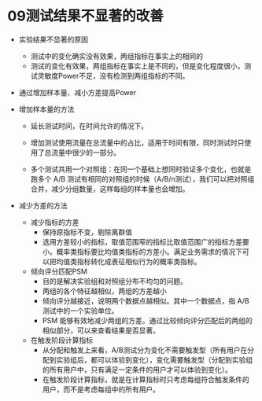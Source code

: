 # 09测试结果不显著的改善

* 实验结果不显著的原因

  * 测试中的变化确实没有效果，两组指标在事实上的相同的
  * 测试的变化有效果，两组指标在事实上是不同的，但是变化程度很小，测试灵敏度Power不足，没有检测到两组指标的不同。

* 通过增加样本量、减小方差提高Power

* 增加样本量的方法

  * 延长测试时间，在时间允许的情况下。

  * 增加测试使用流量在总流量中的占比，适用于时间有限，同时测试时只使用了总流量中很少的一部分。

  * 多个测试共用一个对照组：在同一个基础上想同时验证多个变化，也就是跑多个 A/B 测试有相同的对照组的时候（A/B/n测试），我们可以把对照组合并，减少分组数量，这样每组的样本量也会增加。

* 减少方差的方法
  * 减少指标的方差
    * 保持原指标不变，剔除离群值
    * 选用方差较小的指标，取值范围窄的指标比取值范围广的指标方差要小。概率类指标要比均值类指标的方差小。满足业务需求的情况下可以把均值类指标转化成表征相似行为的概率类指标。
  * 倾向评分匹配PSM
    * 目的是解决实验组和对照组分布不均匀的问题。
    * 两组的各个特征越相似，两组的方差越小
    * 倾向评分越接近，说明两个数据点越相似。其中一个数据点，指 A/B 测试中的一个实验单位。
    * PSM 能够有效地减少两组的方差。通过比较倾向评分匹配后的两组的相似部分，可以来查看结果是否显著。
  * 在触发阶段计算指标
    * 从分配和触发上来看，A/B测试分为变化不需要触发型（所有用户在分配到实验组后，都可以体验到变化），变化需要触发型（分配到实验组的所有用户中，只有满足一定条件的用户才可以体验到变化）。
    * 在触发阶段计算指标，就是在计算指标时只考虑每组符合触发条件的用户，而不是考虑每组中的所有用户。
